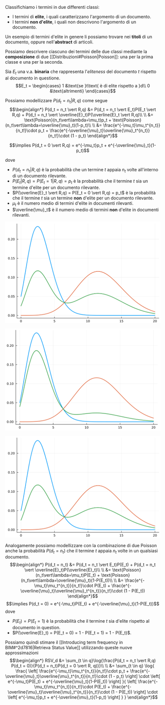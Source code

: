 Classifichiamo i termini in due differenti classi:
- I termini di **elite**, i quali caratterizzano l'argomento di un documento.
- I termini **non d'elite**, i quali non descrivono l'argomento di un documento.

Un esempio di termini d'elite in genere li possiamo trovare nei **titoli** di un documento, oppure nell'**abstract** di articoli.

Possiamo descrivere ciascuno dei termini delle due classi mediante la **composizione** di due [[Distribuzioni#Poisson|Poisson]]: una per la prima classe e una per la seconda.

Sia $E_t$ una v.a. **binaria** che rappresenta l'*eliteness* del documento $t$ rispetto al documento in questione.
$$E_t = \begin{cases}
1 &\text{se }t\text{ è di elite rispetto a }d\\
0 &\text{altrimenti}
\end{cases}$$

Possiamo modellizzare $P(d_t = n_t \vert R,q)$ come segue
$$\begin{align*}
P(d_t = n_t \vert R,q)
&= P(d_t = n_t \vert E_t)P(E_t \vert R,q) + P(d_t = n_t \vert \overline{E}_t)P(\overline{E}_t \vert R,q)\\
\\
&= \text{Poisson}(n_t\vert\lambda=\mu_t)p_t + \text{Poisson}(n_t\vert\lambda=\overline{\mu}_t)(1-p_t)\\
\\
&= \frac{e^{-\mu_t}\mu_t^{n_t}}{n_t!}\cdot p_t + \frac{e^{-\overline{\mu}_t}\overline{\mu}_t^{n_t}}{n_t!}\cdot (1 - p_t)
\end{align*}$$

$$\implies P(d_t = 0 \vert R,q) = e^{-\mu_t}p_t + e^{-\overline{\mu}_t}(1-p_t)$$

dove
- $P(d_t = n_t \vert R,q)$ è la probabilità che un termine $t$ appaia $n_t$ volte all'interno di un documento rilevante.
- $P(E_t \vert R,q) = P(E_t = 1 \vert R,q) = p_t$ è la probabilità che il termine $t$ sia un termine d'elite per un documento rilevante.
- $P(\overline{E}_t \vert R,q) = P(E_t = 0 \vert R,q) = p_t$ è la probabilità che il termine $t$ sia un termine **non** d'elite per un documento rilevante.
- $\mu_t$ è il numero medio di termini d'elite in documenti rilevanti.
- $\overline{\mu}_t$ è il numero medio di termini **non** d'elite in documenti rilevanti.



![p = 0.5.](./img/IR_okapi_1.png)

![p = 0.8.](./img/IR_okapi_2.png)

![p = 0.2.](./img/IR_okapi_1.png)


Analogamente possiamo modellizzare con la combinazione di due Poisson anche la probabilità $P(d_t = n_t)$ che il termine $t$ appaia $n_t$ volte in un qualsiasi documento.
$$\begin{align*}
P(d_t = n_t)
&= P(d_t = n_t \vert E_t)P(E_t) + P(d_t = n_t \vert \overline{E}_t)P(\overline{E}_t)\\
\\
&= \text{Poisson}(n_t\vert\lambda=\mu_t)P(E_t) + \text{Poisson}(n_t\vert\lambda=\overline{\mu}_t)(1-P(E_t))\\
\\
&= \frac{e^{-\mu_t}\mu_t^{n_t}}{n_t!}\cdot P(E_t) + \frac{e^{-\overline{\mu}_t}\overline{\mu}_t^{n_t}}{n_t!}\cdot (1 - P(E_t))
\end{align*}$$
$$\implies P(d_t = 0) = e^{-\mu_t}P(E_t) + e^{-\overline{\mu}_t}(1-P(E_t))$$
dove
- $P(E_t) = P(E_t = 1)$ è la probabilità che il termine $t$ sia d'elite rispetto al documento in question.
- $P(\overline{E}_t) = P(E_t = 0) = 1 - P(E_t = 1) = 1 - P(E_t)$.

Possiamo quindi stimare il [[Introducing term frequency in BIM#^2d7816|Retrieva Status Value]] utilizzando queste nuove approssimazioni
$$\begin{align*}
RSV_d
&= \sum_{t \in q}\log{\frac{P(d_t = n_t \vert R,q) P(d_t = 0)}{P(d_t = n_t)P(d_t = 0 \vert R, q)}}\\
\\
&= \sum_{t \in q}
\log{
\frac{
	\left[
		\frac{e^{-\mu_t}\mu_t^{n_t}}{n_t!}\cdot p_t + \frac{e^{-\overline{\mu}_t}\overline{\mu}_t^{n_t}}{n_t!}\cdot (1 - p_t)
	\right]
	\cdot
	\left[
		e^{-\mu_t}P(E_t) + e^{-\overline{\mu}_t}(1-P(E_t))
	\right]
	}{
	\left[
		\frac{e^{-\mu_t}\mu_t^{n_t}}{n_t!}\cdot P(E_t) + \frac{e^{-\overline{\mu}_t}\overline{\mu}_t^{n_t}}{n_t!}\cdot (1 - P(E_t))
	\right]
	\cdot
	\left[
		e^{-\mu_t}p_t + e^{-\overline{\mu}_t}(1-p_t)
	\right]
	}
}
\end{align*}$$

